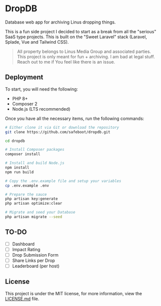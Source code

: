 # DropDB
Database web app for archiving Linus dropping things.

This is a fun side project I decided to start as a break from all the "serious" SaaS type projects. This is built on the "Sweet Laravel" stack (Laravel, Splade, Vue and Tailwind CSS).

> All property belongs to Linus Media Group and associated parties. This project is only meant for fun + archiving. I am bad at legal stuff. Reach out to me if You feel like there is an issue.

## Deployment
To start, you will need the following:
- PHP 8+
- Composer 2
- Node.js (LTS recommended)

Once you have all the necessary items, run the following commands:
```bash
# Either clone it via Git or download the repository
git clone https://github.com/safeboot/dropdb.git

cd dropdb

# Install Composer packages
composer install

# Install and build Node.js
npm install
npm run build

# Copy the .env.example file and setup your variables
cp .env.example .env

# Prepare the sauce
php artisan key:generate
php artisan optimize:clear

# Migrate and seed your Database
php artisan migrate --seed
```

## TO-DO
- [ ] Dashboard
- [ ] Impact Rating
- [ ] Drop Submission Form
- [ ] Share Links per Drop
- [ ] Leaderboard (per host)

## License
This project is under the MIT license, for more information, view the [LICENSE.md](LICENSE.md) file.
